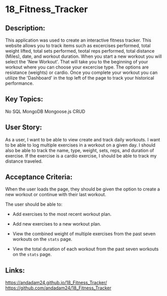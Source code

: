 # 18_Fitness_Tracker

## Description:
This application was used to create an interactive fitness tracker. This website allows you to track items such as excercises performed, total weight lifted, total sets performed, teotal reps performed, total distance (Miles), date, and workout duration. When you start a new workout you will select the 'New Workout'. That will take you to the beginning of your workout where you can choose your excercise type. The options are resistance (weights) or cardio. Once you complete your workout you can utilize the 'Dashboard' in the top left of the page to track your historical performance. 

## Key Topics:
No SQL
MongoDB
Mongoose.js
CRUD

## User Story:

As a user, I want to be able to view create and track daily workouts. I want to be able to log multiple exercises in a workout on a given day. I should also be able to track the name, type, weight, sets, reps, and duration of exercise. If the exercise is a cardio exercise, I should be able to track my distance traveled.

## Acceptance Criteria:

When the user loads the page, they should be given the option to create a new workout or continue with their last workout.

The user should be able to:

  * Add exercises to the most recent workout plan.

  * Add new exercises to a new workout plan.

  * View the combined weight of multiple exercises from the past seven workouts on the `stats` page.

  * View the total duration of each workout from the past seven workouts on the `stats` page.

## Links:
https://andadam24.github.io/18_Fitness_Tracker/ <br/>
https://github.com/andadam24/18_Fitness_Tracker <br/>